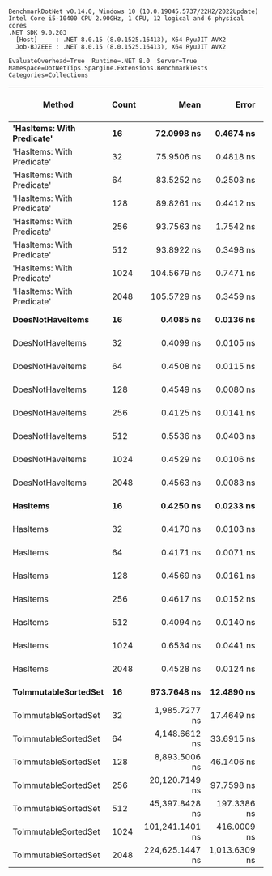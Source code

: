 ```

BenchmarkDotNet v0.14.0, Windows 10 (10.0.19045.5737/22H2/2022Update)
Intel Core i5-10400 CPU 2.90GHz, 1 CPU, 12 logical and 6 physical cores
.NET SDK 9.0.203
  [Host]     : .NET 8.0.15 (8.0.1525.16413), X64 RyuJIT AVX2
  Job-BJZEEE : .NET 8.0.15 (8.0.1525.16413), X64 RyuJIT AVX2

EvaluateOverhead=True  Runtime=.NET 8.0  Server=True  
Namespace=DotNetTips.Spargine.Extensions.BenchmarkTests  Categories=Collections  

```
| Method                     | Count | Mean            | Error         | StdDev      | StdErr      | Median          | Min             | Q1              | Q3              | Max             | Op/s            | CI99.9% Margin | Iterations | Kurtosis | MValue | Skewness | Rank | LogicalGroup | Baseline | Gen0   | Code Size | Exceptions | Completed Work Items | Lock Contentions | Allocated |
|--------------------------- |------ |----------------:|--------------:|------------:|------------:|----------------:|----------------:|----------------:|----------------:|----------------:|----------------:|---------------:|-----------:|---------:|-------:|---------:|-----:|------------- |--------- |-------:|----------:|-----------:|---------------------:|-----------------:|----------:|
| **&#39;HasItems: With Predicate&#39;** | **16**    |      **72.0998 ns** |     **0.4674 ns** |   **0.4372 ns** |   **0.1129 ns** |      **72.1183 ns** |      **71.3561 ns** |      **71.7727 ns** |      **72.3427 ns** |      **73.1448 ns** |    **13,869,654.9** |       **7.444 ns** |      **15.00** |    **3.022** |  **2.000** |   **0.4527** |    **4** | *****            | **No**       | **0.0018** |     **840 B** |          **-** |                    **-** |                **-** |     **168 B** |
| &#39;HasItems: With Predicate&#39; | 32    |      75.9506 ns |     0.4818 ns |   0.4271 ns |   0.1141 ns |      75.8527 ns |      75.3651 ns |      75.6948 ns |      76.0910 ns |      76.8751 ns |    13,166,453.2 |       6.943 ns |      14.00 |    2.618 |  2.000 |   0.8156 |    5 | *            | No       | 0.0019 |     843 B |          - |                    - |                - |     184 B |
| &#39;HasItems: With Predicate&#39; | 64    |      83.5252 ns |     0.2503 ns |   0.2342 ns |   0.0605 ns |      83.4215 ns |      83.2408 ns |      83.3647 ns |      83.6900 ns |      83.9696 ns |    11,972,432.5 |       7.470 ns |      15.00 |    1.777 |  2.000 |   0.4613 |    6 | *            | No       | 0.0021 |     843 B |          - |                    - |                - |     200 B |
| &#39;HasItems: With Predicate&#39; | 128   |      89.8261 ns |     0.4412 ns |   0.4127 ns |   0.1066 ns |      89.7548 ns |      88.8572 ns |      89.6140 ns |      90.1162 ns |      90.4235 ns |    11,132,623.1 |       7.447 ns |      15.00 |    2.739 |  2.000 |  -0.4745 |    7 | *            | No       | 0.0023 |     839 B |          - |                    - |                - |     216 B |
| &#39;HasItems: With Predicate&#39; | 256   |      93.7563 ns |     1.7542 ns |   3.4215 ns |   0.4991 ns |      92.1054 ns |      91.4629 ns |      91.8431 ns |      92.8855 ns |     103.3419 ns |    10,665,949.0 |      23.250 ns |      47.00 |    4.097 |  2.000 |   1.5930 |    7 | *            | No       | 0.0025 |     844 B |          - |                    - |                - |     232 B |
| &#39;HasItems: With Predicate&#39; | 512   |      93.8922 ns |     0.3498 ns |   0.3101 ns |   0.0829 ns |      93.9534 ns |      93.3416 ns |      93.7249 ns |      94.0530 ns |      94.4596 ns |    10,650,514.5 |       6.959 ns |      14.00 |    2.134 |  2.000 |  -0.1623 |    7 | *            | No       | 0.0026 |     840 B |          - |                    - |                - |     248 B |
| &#39;HasItems: With Predicate&#39; | 1024  |     104.5679 ns |     0.7471 ns |   0.6623 ns |   0.1770 ns |     104.3195 ns |     103.7236 ns |     104.1037 ns |     104.8652 ns |     106.1477 ns |     9,563,162.7 |       6.911 ns |      14.00 |    2.810 |  2.000 |   0.8371 |    8 | *            | No       | 0.0029 |     807 B |          - |                    - |                - |     264 B |
| &#39;HasItems: With Predicate&#39; | 2048  |     105.5729 ns |     0.3459 ns |   0.3067 ns |   0.0820 ns |     105.5717 ns |     105.1073 ns |     105.3228 ns |     105.7446 ns |     106.3056 ns |     9,472,129.0 |       6.959 ns |      14.00 |    2.982 |  2.000 |   0.5929 |    8 | *            | No       | 0.0030 |     846 B |          - |                    - |                - |     280 B |
| **DoesNotHaveItems**           | **16**    |       **0.4085 ns** |     **0.0136 ns** |   **0.0127 ns** |   **0.0033 ns** |       **0.4064 ns** |       **0.3877 ns** |       **0.3993 ns** |       **0.4172 ns** |       **0.4298 ns** | **2,447,737,637.2** |       **7.498 ns** |      **15.00** |    **1.802** |  **2.000** |   **0.1888** |    **1** | *****            | **No**       |      **-** |      **90 B** |          **-** |                    **-** |                **-** |         **-** |
| DoesNotHaveItems           | 32    |       0.4099 ns |     0.0105 ns |   0.0099 ns |   0.0025 ns |       0.4095 ns |       0.3970 ns |       0.4028 ns |       0.4163 ns |       0.4293 ns | 2,439,601,240.3 |       7.499 ns |      15.00 |    1.936 |  2.000 |   0.3773 |    1 | *            | No       |      - |      90 B |          - |                    - |                - |         - |
| DoesNotHaveItems           | 64    |       0.4508 ns |     0.0115 ns |   0.0108 ns |   0.0028 ns |       0.4468 ns |       0.4338 ns |       0.4431 ns |       0.4579 ns |       0.4719 ns | 2,218,294,201.7 |       7.499 ns |      15.00 |    1.991 |  2.000 |   0.4758 |    1 | *            | No       |      - |      90 B |          - |                    - |                - |         - |
| DoesNotHaveItems           | 128   |       0.4549 ns |     0.0080 ns |   0.0075 ns |   0.0019 ns |       0.4543 ns |       0.4438 ns |       0.4491 ns |       0.4609 ns |       0.4715 ns | 2,198,255,854.9 |       7.499 ns |      15.00 |    2.317 |  2.000 |   0.4649 |    1 | *            | No       |      - |      90 B |          - |                    - |                - |         - |
| DoesNotHaveItems           | 256   |       0.4125 ns |     0.0141 ns |   0.0131 ns |   0.0034 ns |       0.4114 ns |       0.3945 ns |       0.4001 ns |       0.4250 ns |       0.4303 ns | 2,423,967,013.8 |       7.498 ns |      15.00 |    1.207 |  3.714 |  -0.0286 |    1 | *            | No       |      - |      90 B |          - |                    - |                - |         - |
| DoesNotHaveItems           | 512   |       0.5536 ns |     0.0403 ns |   0.0674 ns |   0.0112 ns |       0.5883 ns |       0.4393 ns |       0.4606 ns |       0.6009 ns |       0.6240 ns | 1,806,499,247.5 |      17.994 ns |      36.00 |    1.643 |  2.880 |  -0.7585 |    2 | *            | No       |      - |      90 B |          - |                    - |                - |         - |
| DoesNotHaveItems           | 1024  |       0.4529 ns |     0.0106 ns |   0.0099 ns |   0.0026 ns |       0.4516 ns |       0.4409 ns |       0.4458 ns |       0.4596 ns |       0.4728 ns | 2,207,893,256.0 |       7.499 ns |      15.00 |    1.928 |  2.000 |   0.5304 |    1 | *            | No       |      - |      90 B |          - |                    - |                - |         - |
| DoesNotHaveItems           | 2048  |       0.4563 ns |     0.0083 ns |   0.0078 ns |   0.0020 ns |       0.4544 ns |       0.4466 ns |       0.4497 ns |       0.4627 ns |       0.4686 ns | 2,191,751,177.1 |       7.499 ns |      15.00 |    1.466 |  2.000 |   0.3649 |    1 | *            | No       |      - |      90 B |          - |                    - |                - |         - |
| **HasItems**                   | **16**    |       **0.4250 ns** |     **0.0233 ns** |   **0.0207 ns** |   **0.0055 ns** |       **0.4174 ns** |       **0.3960 ns** |       **0.4102 ns** |       **0.4377 ns** |       **0.4647 ns** | **2,352,720,019.5** |       **6.997 ns** |      **14.00** |    **2.022** |  **2.000** |   **0.5498** |    **1** | *****            | **No**       |      **-** |      **87 B** |          **-** |                    **-** |                **-** |         **-** |
| HasItems                   | 32    |       0.4170 ns |     0.0103 ns |   0.0086 ns |   0.0024 ns |       0.4163 ns |       0.4005 ns |       0.4134 ns |       0.4218 ns |       0.4347 ns | 2,398,173,340.7 |       6.499 ns |      13.00 |    2.642 |  2.000 |   0.0861 |    1 | *            | No       |      - |      87 B |          - |                    - |                - |         - |
| HasItems                   | 64    |       0.4171 ns |     0.0071 ns |   0.0066 ns |   0.0017 ns |       0.4169 ns |       0.4066 ns |       0.4124 ns |       0.4225 ns |       0.4290 ns | 2,397,582,584.2 |       7.499 ns |      15.00 |    1.780 |  2.000 |   0.0972 |    1 | *            | No       |      - |      87 B |          - |                    - |                - |         - |
| HasItems                   | 128   |       0.4569 ns |     0.0161 ns |   0.0151 ns |   0.0039 ns |       0.4528 ns |       0.4281 ns |       0.4508 ns |       0.4676 ns |       0.4794 ns | 2,188,539,243.5 |       7.498 ns |      15.00 |    1.913 |  3.500 |  -0.0869 |    1 | *            | No       |      - |      87 B |          - |                    - |                - |         - |
| HasItems                   | 256   |       0.4617 ns |     0.0152 ns |   0.0127 ns |   0.0035 ns |       0.4630 ns |       0.4444 ns |       0.4501 ns |       0.4678 ns |       0.4822 ns | 2,165,846,292.6 |       6.498 ns |      13.00 |    1.685 |  2.000 |   0.1606 |    1 | *            | No       |      - |      87 B |          - |                    - |                - |         - |
| HasItems                   | 512   |       0.4094 ns |     0.0140 ns |   0.0109 ns |   0.0032 ns |       0.4088 ns |       0.3949 ns |       0.4001 ns |       0.4167 ns |       0.4280 ns | 2,442,427,440.7 |       5.998 ns |      12.00 |    1.587 |  2.000 |   0.2706 |    1 | *            | No       |      - |      87 B |          - |                    - |                - |         - |
| HasItems                   | 1024  |       0.6534 ns |     0.0441 ns |   0.1073 ns |   0.0128 ns |       0.6975 ns |       0.3946 ns |       0.6883 ns |       0.7045 ns |       0.7165 ns | 1,530,528,862.8 |      34.994 ns |      70.00 |    4.417 |  2.000 |  -1.8288 |    3 | *            | No       |      - |      87 B |          - |                    - |                - |         - |
| HasItems                   | 2048  |       0.4528 ns |     0.0124 ns |   0.0116 ns |   0.0030 ns |       0.4469 ns |       0.4401 ns |       0.4445 ns |       0.4595 ns |       0.4792 ns | 2,208,630,072.2 |       7.498 ns |      15.00 |    2.439 |  2.000 |   0.8199 |    1 | *            | No       |      - |      87 B |          - |                    - |                - |         - |
| **ToImmutableSortedSet**       | **16**    |     **973.7648 ns** |    **12.4890 ns** |  **11.6822 ns** |   **3.0163 ns** |     **975.6595 ns** |     **957.0022 ns** |     **964.5233 ns** |     **983.7822 ns** |     **995.0866 ns** |     **1,026,942.0** |       **5.992 ns** |      **15.00** |    **1.663** |  **2.000** |   **0.0299** |    **9** | *****            | **No**       | **0.0134** |     **908 B** |          **-** |                    **-** |                **-** |    **1376 B** |
| ToImmutableSortedSet       | 32    |   1,985.7277 ns |    17.4649 ns |  15.4821 ns |   4.1378 ns |   1,988.9978 ns |   1,961.7311 ns |   1,975.5924 ns |   1,997.6893 ns |   2,010.5097 ns |       503,593.7 |       4.931 ns |      14.00 |    1.574 |  2.000 |  -0.2074 |   10 | *            | No       | 0.0229 |     908 B |          - |                    - |                - |    2416 B |
| ToImmutableSortedSet       | 64    |   4,148.6612 ns |    33.6915 ns |  31.5150 ns |   8.1371 ns |   4,149.9763 ns |   4,089.1861 ns |   4,135.1620 ns |   4,163.7661 ns |   4,201.2955 ns |       241,041.6 |       3.431 ns |      15.00 |    2.131 |  2.000 |  -0.0488 |   11 | *            | No       | 0.0458 |     908 B |          - |                    - |                - |    4480 B |
| ToImmutableSortedSet       | 128   |   8,893.5006 ns |    46.1406 ns |  43.1599 ns |  11.1438 ns |   8,879.7737 ns |   8,829.4273 ns |   8,867.3111 ns |   8,930.5527 ns |   8,963.4377 ns |       112,441.7 |       1.928 ns |      15.00 |    1.696 |  2.000 |   0.3530 |   12 | *            | No       | 0.0916 |     908 B |          - |                    - |                - |    8592 B |
| ToImmutableSortedSet       | 256   |  20,120.7149 ns |    97.7598 ns |  86.6615 ns |  23.1613 ns |  20,089.4196 ns |  20,022.6746 ns |  20,060.9543 ns |  20,148.1445 ns |  20,271.5149 ns |        49,700.0 |      -4.581 ns |      14.00 |    1.992 |  2.000 |   0.7782 |   13 | *            | No       | 0.1831 |     908 B |          - |                    - |                - |   16800 B |
| ToImmutableSortedSet       | 512   |  45,397.8428 ns |   197.3386 ns | 174.9355 ns |  46.7535 ns |  45,421.9147 ns |  45,056.3812 ns |  45,303.7567 ns |  45,481.9504 ns |  45,735.5011 ns |        22,027.5 |     -16.377 ns |      14.00 |    2.402 |  2.000 |  -0.0651 |   14 | *            | No       | 0.3052 |     908 B |          - |                    - |                - |   33200 B |
| ToImmutableSortedSet       | 1024  | 101,241.1401 ns |   416.0009 ns | 389.1275 ns | 100.4723 ns | 101,330.9814 ns | 100,544.4580 ns | 100,907.7026 ns | 101,532.4402 ns | 102,015.6250 ns |         9,877.4 |     -42.736 ns |      15.00 |    2.106 |  2.000 |   0.0442 |   15 | *            | No       | 0.6104 |     911 B |          - |                    - |                - |   65984 B |
| ToImmutableSortedSet       | 2048  | 224,625.1447 ns | 1,013.6309 ns | 898.5574 ns | 240.1496 ns | 224,584.5459 ns | 222,303.2349 ns | 224,225.5066 ns | 225,177.9724 ns | 226,105.5054 ns |         4,451.9 |    -113.075 ns |      14.00 |    3.886 |  2.000 |  -0.7809 |   16 | *            | No       | 1.2207 |     911 B |          - |                    - |                - |  131536 B |
